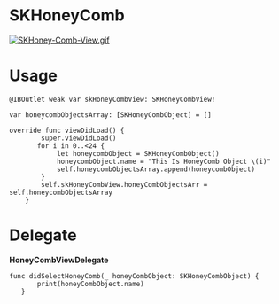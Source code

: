 # SKHoneyComb

[![SKHoney-Comb-View.gif](https://i.postimg.cc/QC9Y7w0V/SKHoney-Comb-View.gif)](https://postimg.cc/sGzJd6FR)

# Usage

```
@IBOutlet weak var skHoneyCombView: SKHoneyCombView!

var honeycombObjectsArray: [SKHoneyCombObject] = []

override func viewDidLoad() {
        super.viewDidLoad()
       for i in 0..<24 {
            let honeycombObject = SKHoneyCombObject()
            honeycombObject.name = "This Is HoneyComb Object \(i)"
            self.honeycombObjectsArray.append(honeycombObject)
        }
        self.skHoneyCombView.honeyCombObjectsArr = self.honeycombObjectsArray
    }
```
 # Delegate
 **HoneyCombViewDelegate**
 ```
 func didSelectHoneyComb(_ honeyCombObject: SKHoneyCombObject) {
        print(honeyCombObject.name)
    }
 ```

